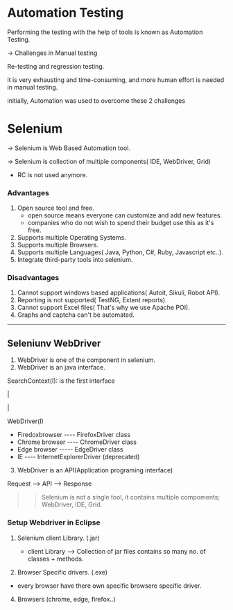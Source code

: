 # Automation Testing

Performing the testing with the help of tools is known as Automation Testing.

-> Challenges in Manual testing 

Re-testing and regression testing.

it is very exhausting and time-consuming, and more human effort is needed in manual testing.

initially, Automation was used to overcome these 2 challenges


# Selenium

-> Selenium is Web Based Automation tool.

-> Selenium is collection of multiple components( IDE, WebDriver, Grid)
   - RC is not used anymore.
     
### Advantages

1. Open source tool and free.
   - open source means everyone can customize and add new features.
   - companies who do not wish to spend their budget use this as it's free.
2. Supports multiple Operating Systems.
3. Supports multiple Browsers.
4. Supports multiple Languages( Java, Python, C#, Ruby, Javascript etc..).
5. Integrate third-party tools into selenium.
   

### Disadvantages

1. Cannot support windows based applications( Autoit, Sikuli, Robot API).
2. Reporting is not supported( TestNG, Extent reports).
3. Cannot support Excel files( That's why we use Apache POI).
4. Graphs and captcha can't be automated.
___

## Seleniunv WebDriver

1. WebDriver is one of the component in selenium.
2. WebDriver is an java interface.

SearchContext(I): is the first interface

|

|

WebDriver(I)

- Firedoxbrowser ---- FirefoxDriver class
- Chrome browser ---- ChromeDriver class
- Edge browser ----- EdgeDriver class
- IE ---- InternetExplorerDriver (deprecated)

3. WebDriver is an API(Application programing interface)

Request --> API --> Response

>> Selenium is not a single tool, it contains multiple compoments; WebDriver, IDE, Grid.

### Setup Webdriver in Eclipse

1. Selenium client Library. (.jar)

   - client Library --> Collection of jar files contains so many no. of classes + methods.
   
2. Browser Specific drivers. (.exe)

- every browser have there own specific browsere specific driver.

4. Browsers (chrome, edge, firefox..)


   


